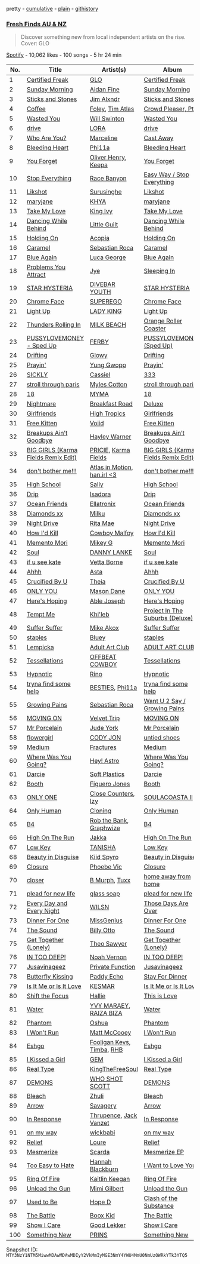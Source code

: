 pretty - [cumulative](/playlists/cumulative/37i9dQZF1DX8pdK1PVpBQz.md) - [plain](/playlists/plain/37i9dQZF1DX8pdK1PVpBQz) - [githistory](https://github.githistory.xyz/mackorone/spotify-playlist-archive/blob/main/playlists/plain/37i9dQZF1DX8pdK1PVpBQz)

### [Fresh Finds AU & NZ](https://open.spotify.com/playlist/37i9dQZF1DX8pdK1PVpBQz)

> Discover something new from local independent artists on the rise\. Cover: GLO

[Spotify](https://open.spotify.com/user/spotify) - 10,062 likes - 100 songs - 5 hr 24 min

| No. | Title | Artist(s) | Album | Length |
|---|---|---|---|---|
| 1 | [Certified Freak](https://open.spotify.com/track/23ABMAK8TWcOvDNSwO11Y6) | [GLO](https://open.spotify.com/artist/15Phfg97TxyiNPviHsS83p) | [Certified Freak](https://open.spotify.com/album/7eVTgWPJ8GOrgMNAo5knsP) | 4:30 |
| 2 | [Sunday Morning](https://open.spotify.com/track/2btftog5enfQLHGvpqNd4N) | [Aidan Fine](https://open.spotify.com/artist/0KDjHOiKe5QcKHwpvKb33V) | [Sunday Morning](https://open.spotify.com/album/1eQ589pdoxuc82OSxCtk9j) | 2:07 |
| 3 | [Sticks and Stones](https://open.spotify.com/track/4F86e2zuC1tHOLjGEs6Yb0) | [Jim Alxndr](https://open.spotify.com/artist/73oeeOCtBTa9kBMuVggdMI) | [Sticks and Stones](https://open.spotify.com/album/03UBe1d2RlsqSfDYH5nhwB) | 3:42 |
| 4 | [Coffee](https://open.spotify.com/track/5XGl43SezhTHRSYphC4tUg) | [Foley](https://open.spotify.com/artist/776HGV4QHksTaUaawD9DnE), [Tim Atlas](https://open.spotify.com/artist/3CiuXDKttPUT0tWGHicFUH) | [Crowd Pleaser, Pt\. 1](https://open.spotify.com/album/0cQBtqU0VYhEP7y3oOomH6) | 3:14 |
| 5 | [Wasted You](https://open.spotify.com/track/28L2LpII3fEre94t6RtHic) | [Will Swinton](https://open.spotify.com/artist/1fUcXY3KcnNvCP2dnF7XCh) | [Wasted You](https://open.spotify.com/album/2emrhAuOMSvfs7i9nqhfJP) | 2:44 |
| 6 | [drive](https://open.spotify.com/track/5EBJOAbjeYYchkJNeYS7WY) | [LORA](https://open.spotify.com/artist/3sJr6yhJiNvyTbgrNRDkr8) | [drive](https://open.spotify.com/album/02P6wAYEcL1SzEV5JBpfvo) | 3:11 |
| 7 | [Who Are You?](https://open.spotify.com/track/2gPxQ8dx1k1lteraPeRiS3) | [Marceline](https://open.spotify.com/artist/5RxCijhBqlQZHRdTDY1HKb) | [Cast Away](https://open.spotify.com/album/5nxlVoLca8ztiWDkbwceaZ) | 2:59 |
| 8 | [Bleeding Heart](https://open.spotify.com/track/5BZiyGEE1tVT7FB0OAwj3y) | [Phi11a](https://open.spotify.com/artist/1QrAumNRmmekZeMDVTUfbS) | [Bleeding Heart](https://open.spotify.com/album/2omuBvFGk5J3y8abZaITLz) | 2:42 |
| 9 | [You Forget](https://open.spotify.com/track/2pw02oStWmEwTql2CL3LiQ) | [Oliver Henry](https://open.spotify.com/artist/5rrIGWOBnDYdcRz9FqdvfD), [Keepa](https://open.spotify.com/artist/5cW3W1SgE0AQaCdDRPBo7h) | [You Forget](https://open.spotify.com/album/1NoImePTTMfu0nJcQSIa1E) | 3:31 |
| 10 | [Stop Everything](https://open.spotify.com/track/7C7jBRGeBVwuITQjqaTYQa) | [Race Banyon](https://open.spotify.com/artist/5btOKBbjh04dkX7iqFERLL) | [Easy Way / Stop Everything](https://open.spotify.com/album/13ARy3u48SPlVga7PmhoA9) | 5:00 |
| 11 | [Likshot](https://open.spotify.com/track/6GY4eHl6UjFLpqFAPEG6QQ) | [Surusinghe](https://open.spotify.com/artist/7m5jnraNhVbxMZ7B8FvCSe) | [Likshot](https://open.spotify.com/album/2ePWaT9H5e7D9TF42S5WpF) | 5:32 |
| 12 | [maryjane](https://open.spotify.com/track/1HD7Z0tprZYcPC2okitF6z) | [KHYA](https://open.spotify.com/artist/4XgGyZXiobm9kfKFBdasgm) | [maryjane](https://open.spotify.com/album/0g56yZHVOSFB47HhNDnB0V) | 3:21 |
| 13 | [Take My Love](https://open.spotify.com/track/5kkrvuF4dgJm4qucqldzxo) | [King Ivy](https://open.spotify.com/artist/62nhtMbfF8zR4MC1FirUAJ) | [Take My Love](https://open.spotify.com/album/5soIystxPV7fcoDEpJOznI) | 2:17 |
| 14 | [Dancing While Behind](https://open.spotify.com/track/0lLIlQV5vkMic0VIDEewXK) | [Little Guilt](https://open.spotify.com/artist/7poBjSledYHe5LE2LgOhrv) | [Dancing While Behind](https://open.spotify.com/album/0eVeUPseYjvQXtC4w6pTE5) | 3:34 |
| 15 | [Holding On](https://open.spotify.com/track/6ejQFO5amtgQdKpqmko730) | [Acopia](https://open.spotify.com/artist/276EHqxzrJ8QJKoluzYjFr) | [Holding On](https://open.spotify.com/album/3bMbEngnASaUdPhJgwXe1t) | 3:41 |
| 16 | [Caramel](https://open.spotify.com/track/0K2S4lmbClnwkDFV317VSf) | [Sebastian Roca](https://open.spotify.com/artist/4axhTQXDTfbRk7FZe2tsTF) | [Caramel](https://open.spotify.com/album/47YnCZXds6clcBp0lowSB1) | 5:15 |
| 17 | [Blue Again](https://open.spotify.com/track/68x47MVxbE27dRYIoMv1Zw) | [Luca George](https://open.spotify.com/artist/3pg3Sp6CAX6gAt0ppey9dA) | [Blue Again](https://open.spotify.com/album/3WtQSXZqMWkLhCETFQNhV0) | 3:24 |
| 18 | [Problems You Attract](https://open.spotify.com/track/1NAaxgWW3Ej9sbuLzEiKx7) | [Jye](https://open.spotify.com/artist/2VXm4JOiSfNQJmo4IXjWOH) | [Sleeping In](https://open.spotify.com/album/7d5tMn26GEmfQJ8PosgkOJ) | 2:39 |
| 19 | [STAR HYSTERIA](https://open.spotify.com/track/3SMRjPHSRCqWvh6qW8NmlQ) | [DIVEBAR YOUTH](https://open.spotify.com/artist/3KtqczwOaFO6xJUEZ0UvYT) | [STAR HYSTERIA](https://open.spotify.com/album/3U0G3b9sfOt0Bcr8iIgzVK) | 2:20 |
| 20 | [Chrome Face](https://open.spotify.com/track/03eLEDsFWDpjLal3lWrwim) | [SUPEREGO](https://open.spotify.com/artist/6F91LpAhKWgrnHf4uAc1ER) | [Chrome Face](https://open.spotify.com/album/5SZhLuiG9GlObtY3GZn15L) | 3:04 |
| 21 | [Light Up](https://open.spotify.com/track/6jSVZinODLMadofNBUsbv0) | [LADY KING](https://open.spotify.com/artist/7es9jAhwAJErkr12NY31ov) | [Light Up](https://open.spotify.com/album/7w4NlMJCNh4uOx7I06blhc) | 3:02 |
| 22 | [Thunders Rolling In](https://open.spotify.com/track/45LElgvoPmIZ3xqLqTKKU3) | [MILK BEACH](https://open.spotify.com/artist/09EPihyyaFO04Cvuc45Nsi) | [Orange Roller Coaster](https://open.spotify.com/album/3URjVP3jhQOidEMmxGjH8r) | 3:48 |
| 23 | [PUSSYLOVEMONEY \- Sped Up](https://open.spotify.com/track/3G2vd4MrW49kDmlRFSQ9aU) | [FERBY](https://open.spotify.com/artist/2Xt8TZslgGFHAoVBeTgJim) | [PUSSYLOVEMONEY \(Sped Up\)](https://open.spotify.com/album/3beBqfwJBH5HGiI0p8Ievx) | 2:14 |
| 24 | [Drifting](https://open.spotify.com/track/24RPc1GMKB7MLGSnydEDne) | [Glowy](https://open.spotify.com/artist/0cCl9UqH88lbZPDFerJnh6) | [Drifting](https://open.spotify.com/album/0nW4tudOq0xGaxm2GXlfsm) | 2:44 |
| 25 | [Prayin'](https://open.spotify.com/track/1oyFb5GZKy9EZPUBiHT8Tw) | [Yung Gwopp](https://open.spotify.com/artist/11T18BfcT9H4yKtTcHEEJL) | [Prayin'](https://open.spotify.com/album/4TDRmPQik93Nvk94rwPGK8) | 2:55 |
| 26 | [SICKLY](https://open.spotify.com/track/6UL7lLYIUXtm2JRc9JngiQ) | [Cassiel](https://open.spotify.com/artist/7zP6WmpsdLAL9qYDq0RVDF) | [333](https://open.spotify.com/album/2LFDXkKXFGedliz0cYVoA8) | 2:01 |
| 27 | [stroll through paris](https://open.spotify.com/track/1GOl1ZCSbtMKtPSI0rdAz3) | [Myles Cotton](https://open.spotify.com/artist/2w5jXRTaNmFZdkZCaPXS2o) | [stroll through paris](https://open.spotify.com/album/3X8TeQZMXjJNpYQyqB0Yr9) | 2:40 |
| 28 | [18](https://open.spotify.com/track/6F0AjDDX9LdPBH3MQYBHlN) | [MYMA](https://open.spotify.com/artist/6rkLiFPjgyQ5VDm16CNCWX) | [18](https://open.spotify.com/album/5JNz9668R0AceAYVD1U0eJ) | 2:53 |
| 29 | [Nightmare](https://open.spotify.com/track/1Cm25pUwH4jncTym56LIff) | [Breakfast Road](https://open.spotify.com/artist/444KERNPfWuFIVw7TxEev6) | [Deluxe](https://open.spotify.com/album/1BGy6FX8ehEArYpI4Zh2SZ) | 3:12 |
| 30 | [Girlfriends](https://open.spotify.com/track/0gsY8KBi8CuXePHxBjpysJ) | [High Tropics](https://open.spotify.com/artist/5ZAx5s0XKuGjKMikU9GCrC) | [Girlfriends](https://open.spotify.com/album/2pgHHWJXWoD6I4glVbp4iL) | 3:55 |
| 31 | [Free Kitten](https://open.spotify.com/track/6XzQcgxOkerUy8W0Lspmgx) | [Voiid](https://open.spotify.com/artist/5k1Hr3VeI3TXHwBh9ohm0b) | [Free Kitten](https://open.spotify.com/album/3T5LblFP8XqcHK9sOjGq5F) | 3:37 |
| 32 | [Breakups Ain’t Goodbye](https://open.spotify.com/track/1ZYB74K1G3WIAeTC7sEsFK) | [Hayley Warner](https://open.spotify.com/artist/1xrvnT8IPYpS6iOkAq8tLt) | [Breakups Ain’t Goodbye](https://open.spotify.com/album/20A4FT8C2yloeiGnj0B88B) | 2:53 |
| 33 | [BIG GIRLS \(Karma Fields Remix Edit\)](https://open.spotify.com/track/6pDIzatP4QpQ5LzyK4jdch) | [PRICIE](https://open.spotify.com/artist/74qq2TFVWRaySx8MVjKelJ), [Karma Fields](https://open.spotify.com/artist/1tRsdSvjwp34PDvcmix6SJ) | [BIG GIRLS \(Karma Fields Remix Edit\)](https://open.spotify.com/album/59t9gjwVP3UBZJ6wkIWnwa) | 3:20 |
| 34 | [don't bother me!!!](https://open.spotify.com/track/5aToRhEcNYAZbUt99vSDCL) | [Atlas in Motion](https://open.spotify.com/artist/1N9JxmOPJqhMCw219uoEi8), [han.irl <3](https://open.spotify.com/artist/5VfSeZYcDwD8WQVwbaoL6z) | [don't bother me!!!](https://open.spotify.com/album/1UK4uh5DuMuXvnnuXuTVUN) | 3:08 |
| 35 | [High School](https://open.spotify.com/track/76gH7Zuy7mzkpqgXfm0c9A) | [Sally](https://open.spotify.com/artist/7wPjckumX8BvSDLx7ay6hD) | [High School](https://open.spotify.com/album/4T1kIw3T4U899CrM2oNP6I) | 3:18 |
| 36 | [Drip](https://open.spotify.com/track/5otbbPo4RtgDGXcOXAaKXa) | [Isadora](https://open.spotify.com/artist/61Br6Weriwjaa2MMeIVx9v) | [Drip](https://open.spotify.com/album/3FvQ67pMb4b1LQbhjkB9gm) | 2:26 |
| 37 | [Ocean Friends](https://open.spotify.com/track/6dtMkwZakwfLV4VgW0Qoti) | [Ellatronix](https://open.spotify.com/artist/4junWVk75qTBb0zQIvGmAt) | [Ocean Friends](https://open.spotify.com/album/1KMcGVJv9jtQPd6knI0sUs) | 3:44 |
| 38 | [Diamonds xx](https://open.spotify.com/track/48hfTtisOESuwGQ7Ei2wFo) | [Milku](https://open.spotify.com/artist/1ZAQrwStUeOr0wl3PGbMQX) | [Diamonds xx](https://open.spotify.com/album/50ZV6xlabsn99ML4D2Obwg) | 2:18 |
| 39 | [Night Drive](https://open.spotify.com/track/3ykDvHIAAC9N9ff8U1EAG8) | [Rita Mae](https://open.spotify.com/artist/3LLYTe7aruXdjTelVYuBZE) | [Night Drive](https://open.spotify.com/album/3YXyMo4SbyUJZ4Fq2aZDt1) | 2:55 |
| 40 | [How I'd Kill](https://open.spotify.com/track/44zcMuVzpIb0RnzuxipJOn) | [Cowboy Malfoy](https://open.spotify.com/artist/2Cg4UE0dOib6suUva3ieEH) | [How I'd Kill](https://open.spotify.com/album/30m9Iow7aDLodvubk5eg4b) | 2:23 |
| 41 | [Memento Mori](https://open.spotify.com/track/3qE9AyU2J11UeBYJxY9E0e) | [Mikey G](https://open.spotify.com/artist/25niOfSoj3aza7VTVAvpvb) | [Memento Mori](https://open.spotify.com/album/6dafI2fhPqhA3YcEPO8hpO) | 3:17 |
| 42 | [Soul](https://open.spotify.com/track/3Wy8DaePONGVGPCaG5csPw) | [DANNY LANKE](https://open.spotify.com/artist/72jomA4QZXljUKTgZrnOSN) | [Soul](https://open.spotify.com/album/45XIrrx4YVFOFInLo7ZK9v) | 3:12 |
| 43 | [if u see kate](https://open.spotify.com/track/7xCe8Ao7u6rKd8mBwXLzNO) | [Vetta Borne](https://open.spotify.com/artist/1abBE3BrkgQYrBpcgqrAws) | [if u see kate](https://open.spotify.com/album/48p2yEieUGPxQmlgpA2Ujt) | 3:06 |
| 44 | [Ahhh](https://open.spotify.com/track/1CxqGW6dmzL0YmnVdDQFb0) | [Asta](https://open.spotify.com/artist/3cmUhYaAl8ZVz3coS1T3VC) | [Ahhh](https://open.spotify.com/album/1kzd5L9Zcz0pTDQCNy2IFs) | 3:20 |
| 45 | [Crucified By U](https://open.spotify.com/track/4cyQBul9ZbdsWRAY3DCgVl) | [Theia](https://open.spotify.com/artist/29ADVF7I6YQyY2SGUlzCcB) | [Crucified By U](https://open.spotify.com/album/4U7mRgkxDABQWnexnzPZc0) | 2:02 |
| 46 | [ONLY YOU](https://open.spotify.com/track/0HP9SxexkUAX9SNhSxcW6T) | [Mason Dane](https://open.spotify.com/artist/77vYj1iBHh1gao0yd7ryGl) | [ONLY YOU](https://open.spotify.com/album/6JObmUc8uNzx4D4gOz2yIL) | 3:19 |
| 47 | [Here's Hoping](https://open.spotify.com/track/4crr0cboyqZEFBnSYQ8KRf) | [Able Joseph](https://open.spotify.com/artist/0djvjweduXm6AxFgwcznq8) | [Here's Hoping](https://open.spotify.com/album/6hbHzP3ixt8nyHOHfnbzyj) | 3:01 |
| 48 | [Tempt Me](https://open.spotify.com/track/7hmhjkADPY91pdxhJ2D94y) | [Khi'leb](https://open.spotify.com/artist/1KO82XcaphTWqMWAf6qXgy) | [Project In The Suburbs \(Deluxe\)](https://open.spotify.com/album/6ySB7DtroxBeNv4rWv8O9T) | 3:12 |
| 49 | [Suffer Suffer](https://open.spotify.com/track/1FEwkFQFOxdJLngkH7Jgao) | [Mike Akox](https://open.spotify.com/artist/4sdJBwV7eUY5d1BDpPPrIp) | [Suffer Suffer](https://open.spotify.com/album/3ZmxhUBvoUgzHbDh4xfmDq) | 2:50 |
| 50 | [staples](https://open.spotify.com/track/6GVK9aEPcgX6R0rTTFbhDu) | [Bluey](https://open.spotify.com/artist/37cCRAGhoSGepKjv5j7MmI) | [staples](https://open.spotify.com/album/1aoUOkT8BwXUhn4i7U6qdl) | 2:20 |
| 51 | [Lempicka](https://open.spotify.com/track/2hOaAJo2MMr629lhggZdwX) | [Adult Art Club](https://open.spotify.com/artist/74l1bnHa89Rs8yoMFUaLVl) | [ADULT ART CLUB](https://open.spotify.com/album/45QYZeEW29QL7z7yESUqRN) | 4:45 |
| 52 | [Tessellations](https://open.spotify.com/track/5cRL4TyF2eY6FwHQq9D429) | [OFFBEAT COWBOY](https://open.spotify.com/artist/0iTxohZ8kAdiKQDIdbwN9w) | [Tessellations](https://open.spotify.com/album/4lEToVCIXzOcCiW9og1Ywo) | 2:27 |
| 53 | [Hypnotic](https://open.spotify.com/track/1NAUnoSJv0bDHC8wyQ8J8Q) | [Rino](https://open.spotify.com/artist/2ZEU5Xgl6aQ41zK7NTPo4s) | [Hypnotic](https://open.spotify.com/album/4Qp1yUWzjj0J9Lm6FxjxaI) | 4:45 |
| 54 | [tryna find some help](https://open.spotify.com/track/58xHXdv4U7o8oPvRqUgHBU) | [BESTIES](https://open.spotify.com/artist/7muEjzf4QdKgX7XB3OHRsj), [Phi11a](https://open.spotify.com/artist/1QrAumNRmmekZeMDVTUfbS) | [tryna find some help](https://open.spotify.com/album/4yq6P0hfWSu1f261rek5AB) | 3:03 |
| 55 | [Growing Pains](https://open.spotify.com/track/3bQHDjz1OyUHXhqDRvvRi0) | [Sebastian Roca](https://open.spotify.com/artist/4axhTQXDTfbRk7FZe2tsTF) | [Want U 2 Say / Growing Pains](https://open.spotify.com/album/0jMZwxrZ3NyTvOvDSv0r3E) | 3:13 |
| 56 | [MOVING ON](https://open.spotify.com/track/52gV8gK6iG1QXBbAZmrskz) | [Velvet Trip](https://open.spotify.com/artist/0YFqlnAFjvDH5a6CxineVK) | [MOVING ON](https://open.spotify.com/album/2PaJHZzyi7UZJBX57mdbMW) | 4:08 |
| 57 | [Mr Porcelain](https://open.spotify.com/track/6fBNqDOZqAuLAN6fjCJXBM) | [Jude York](https://open.spotify.com/artist/45rU7cVYKit4k8Wq95SHED) | [Mr Porcelain](https://open.spotify.com/album/5OBGhFxtyy9FtyJIMgSALc) | 3:15 |
| 58 | [flowergirl](https://open.spotify.com/track/7ct8Wji1KpACDWhYnPkXdN) | [CODY JON](https://open.spotify.com/artist/5xYvg2nZQcavaPwYOcOYRD) | [untied shoes](https://open.spotify.com/album/1uh3IWRijeFQAFMXwD1Lfn) | 2:49 |
| 59 | [Medium](https://open.spotify.com/track/6MLh79MhMrzh25OoF4o4hA) | [Fractures](https://open.spotify.com/artist/7sjRnhONmeFL1tmlUvdq70) | [Medium](https://open.spotify.com/album/2NcT8DWACI7PjmoOufep5G) | 3:58 |
| 60 | [Where Was You Going?](https://open.spotify.com/track/0d24Qnie8ey4kG6L4xSu50) | [Hey! Astro](https://open.spotify.com/artist/1kqvSaPRrMEjWr4wEi9pfl) | [Where Was You Going?](https://open.spotify.com/album/1qH9qf12EhjCVK3zQ3aiNK) | 2:32 |
| 61 | [Darcie](https://open.spotify.com/track/4PN8wb2Kic1tiIz1CYVbWz) | [Soft Plastics](https://open.spotify.com/artist/4LKaSYAt9coGAWXoaE6Wwb) | [Darcie](https://open.spotify.com/album/0X1demFs1Bq8gRb55YjQvQ) | 4:15 |
| 62 | [Booth](https://open.spotify.com/track/6DGbJ5xp1arBFCb2LC2uGG) | [Figuero Jones](https://open.spotify.com/artist/0x07QTPyIoE2xSihIAncYF) | [Booth](https://open.spotify.com/album/7x6GaslfCOTsodSCAoeN5y) | 3:08 |
| 63 | [ONLY ONE](https://open.spotify.com/track/5fce7apvcW8ZxDLoQMy7hx) | [Close Counters](https://open.spotify.com/artist/1b94FVTCNMq9gU78ByW6iY), [Izy](https://open.spotify.com/artist/79aQimb3liMvrff1f9Rn3F) | [SOULACOASTA II](https://open.spotify.com/album/4RFafALQ4uU1OIZFQIi9Cm) | 3:52 |
| 64 | [Only Human](https://open.spotify.com/track/67QHpAHZHyUCyF99dqmKtV) | [Cloning](https://open.spotify.com/artist/4OsbBx5FhctTzKk3dRR4OE) | [Only Human](https://open.spotify.com/album/3uzgGNp6jaJ4QcZZdSkg1X) | 2:44 |
| 65 | [B4](https://open.spotify.com/track/4WC6HXB1bjvk6fOeRbfG5j) | [Rob the Bank](https://open.spotify.com/artist/71j9zpBeJVBnPLE5kIzJrE), [Graphwize](https://open.spotify.com/artist/7lyZglOxPFJPtvBXAa83s6) | [B4](https://open.spotify.com/album/6sYxRzwmKlovMG7hXopTMw) | 2:06 |
| 66 | [High On The Run](https://open.spotify.com/track/7DjI98BKyFYRWc3OsLtusl) | [Jakka](https://open.spotify.com/artist/4QsjdD4tkCOSUqRSDoazaM) | [High On The Run](https://open.spotify.com/album/3q0ilRNWyfftATVLabEBZH) | 2:32 |
| 67 | [Low Key](https://open.spotify.com/track/6wWsUiQjTw3cuBx8DbTSPq) | [TANISHA](https://open.spotify.com/artist/5ZrJiyoPJ1n2pkTTb3YyBv) | [Low Key](https://open.spotify.com/album/5JKVsH6p4ngld08m3HO5FZ) | 3:10 |
| 68 | [Beauty in Disguise](https://open.spotify.com/track/3WkUKfAM6IWJkK10Cr0vxq) | [Kiid Spyro](https://open.spotify.com/artist/6PIHKMrawce8FswYQe4O2U) | [Beauty in Disguise](https://open.spotify.com/album/4mG7NVpR78xsIg0PvGxYFi) | 2:02 |
| 69 | [Closure](https://open.spotify.com/track/1n2q4KUE1t4h3BuOhrMabt) | [Phoebe Vic](https://open.spotify.com/artist/5BlTPQ7ZA5xZbpyld3LM8x) | [Closure](https://open.spotify.com/album/4872yIGWRMT7FOtg1IfkMa) | 3:21 |
| 70 | [closer](https://open.spotify.com/track/6jSo9BoTI8BdkCfcINV5g3) | [B Murph](https://open.spotify.com/artist/37UPFnpW6Y42ztryUCYzUJ), [Tuxx](https://open.spotify.com/artist/00u33wOLnUVDe4AHZ0lbSA) | [home away from home](https://open.spotify.com/album/413dD6sOfz6MMb5gkEtj4r) | 3:13 |
| 71 | [plead for new life](https://open.spotify.com/track/1G5cygp9jxOpraXIij8Z9a) | [glass soap](https://open.spotify.com/artist/7lKBcl6NajO6nqQiyebwPo) | [plead for new life](https://open.spotify.com/album/5LnTjzm7G6GywcEQp2LgfU) | 2:36 |
| 72 | [Every Day and Every Night](https://open.spotify.com/track/18WMlv400ZLzVuW33m8CGN) | [WILSN](https://open.spotify.com/artist/2ymjQZjPQe0pziQ67Y8Ncr) | [Those Days Are Over](https://open.spotify.com/album/08gZ1W70cqDTkOX5TsUZBf) | 2:54 |
| 73 | [Dinner For One](https://open.spotify.com/track/0c5awy7ioci9Q8fNhbbRQn) | [MissGenius](https://open.spotify.com/artist/6lFbSDbMspodPjidocKA8B) | [Dinner For One](https://open.spotify.com/album/1111yJXjn803pgjmbgFZGe) | 3:08 |
| 74 | [The Sound](https://open.spotify.com/track/0bFVyRatUa939tKUNu7Ttv) | [Billy Otto](https://open.spotify.com/artist/68K7z2GTeiBnNteSfDGOzH) | [The Sound](https://open.spotify.com/album/50jRcIAV0HWGR0AZVPTTFa) | 3:12 |
| 75 | [Get Together \(Lonely\)](https://open.spotify.com/track/1Rv1aKxkjbdRO3ipAdHEpA) | [Theo Sawyer](https://open.spotify.com/artist/5NCa7oY5pyRbMD4G4NsELm) | [Get Together \(Lonely\)](https://open.spotify.com/album/2NwnD887L9hprtAt0tBJtG) | 3:01 |
| 76 | [IN TOO DEEP!](https://open.spotify.com/track/5Nr3ZAd6pXKDNA2MVnKvA4) | [Noah Vernon](https://open.spotify.com/artist/44vTKXr7Jd9Zpj19gA9dxk) | [IN TOO DEEP!](https://open.spotify.com/album/3xpevKoSzaqlA8DmNHUJZH) | 2:58 |
| 77 | [Jusavinageez](https://open.spotify.com/track/1J3LHP8MQgqtfNkxQAsI7J) | [Private Function](https://open.spotify.com/artist/3XWRl19mJPqyWHfvehJAMD) | [Jusavinageez](https://open.spotify.com/album/2AqLCJ7w58qwvcvSbHHMBa) | 1:55 |
| 78 | [Butterfly Kissing](https://open.spotify.com/track/0FP5sv0igoOYUNtxuPsoxX) | [Paddy Echo](https://open.spotify.com/artist/7w5Wl6HLdfWVEFUtledlbI) | [Stay For Dinner](https://open.spotify.com/album/7H4yAJA2xnoxNoLge6WYIM) | 3:14 |
| 79 | [Is It Me or Is It Love](https://open.spotify.com/track/2lgJhKU8xTObXh6SvQlDh4) | [KESMAR](https://open.spotify.com/artist/3KHK5h7PZYBEfcTsGfkfJW) | [Is It Me or Is It Love](https://open.spotify.com/album/6bEMD3LKD5GwwqhpPIu2Ij) | 3:13 |
| 80 | [Shift the Focus](https://open.spotify.com/track/7JMqqdrrgiPNZDb0nBfeIJ) | [Hallie](https://open.spotify.com/artist/0I0VahDFplPkGInkRvoXPW) | [This is Love](https://open.spotify.com/album/3KmM9hVcU0maQOPvRKBbSw) | 3:17 |
| 81 | [Water](https://open.spotify.com/track/3niuHHqpyDA4fkzvhVvSub) | [YVY MARAEY](https://open.spotify.com/artist/6Uvzh13cUjitjJTQuE9djb), [RAIZA BIZA](https://open.spotify.com/artist/5woPu1EbjrUxdisOcQL7uo) | [Water](https://open.spotify.com/album/4tud1XdGhhMuNGz7o6za1Y) | 3:18 |
| 82 | [Phantom](https://open.spotify.com/track/02f51JmErl4t4paktkrB3y) | [Oshua](https://open.spotify.com/artist/1S96G0JKFvzJXHd61DLUPV) | [Phantom](https://open.spotify.com/album/3z06R6P5Ywcj6eD1Yy6Osl) | 3:30 |
| 83 | [I Won't Run](https://open.spotify.com/track/2frz8nJcSPjTOm5mtHtOOE) | [Matt McCooey](https://open.spotify.com/artist/0YJJXRaK9RoxeoxRgVVOJe) | [I Won't Run](https://open.spotify.com/album/0LIq5AQ9AZi7H5Z1QKyatb) | 3:33 |
| 84 | [Eshgo](https://open.spotify.com/track/0Bi1AmiADQykvGBtEjTLuK) | [Fooligan Kevs](https://open.spotify.com/artist/4bGHAmqEYRB5tsPiGjFH2g), [Timba](https://open.spotify.com/artist/0tTjbpF9XFBvI348S6zID8), [RHB](https://open.spotify.com/artist/0XCNKawjOq3aOo17ZpKGjs) | [Eshgo](https://open.spotify.com/album/3cetcdAqiXcHOzSFPU7ORc) | 2:18 |
| 85 | [I Kissed a Girl](https://open.spotify.com/track/12u5DG3jjVvyWcvqWZFSgq) | [GEM](https://open.spotify.com/artist/2xDPAyBBrzjOPC4kYKDHIE) | [I Kissed a Girl](https://open.spotify.com/album/550dvJ0oCwnfHe7jEoLnwE) | 2:58 |
| 86 | [Real Type](https://open.spotify.com/track/4SKcYySLR79wwb7xrQP1pW) | [KingTheFreeSoul](https://open.spotify.com/artist/1mKApP2dgCtGbvKssYpJaq) | [Real Type](https://open.spotify.com/album/5XvpjP05AT4feCwEI3o4ES) | 2:25 |
| 87 | [DEMONS](https://open.spotify.com/track/2EI5puz3355OrlbJbJARgS) | [WHO SHOT SCOTT](https://open.spotify.com/artist/4INpCNtJho77CQ6ZOfk5lP) | [DEMONS](https://open.spotify.com/album/1d5CpqkzGNcEAZvemWp2KL) | 3:10 |
| 88 | [Bleach](https://open.spotify.com/track/0r8gQYT7JNZY5Lo3AZNZ2F) | [Zhuli](https://open.spotify.com/artist/2p2y1z8eTbirxLN7z032sz) | [Bleach](https://open.spotify.com/album/3olk6MkMtlQkGSsBzNAREr) | 3:15 |
| 89 | [Arrow](https://open.spotify.com/track/7oCoSMovt6hD62FYKkNxsr) | [Savagery](https://open.spotify.com/artist/4YwTBYZnp107pGgOv3So3e) | [Arrow](https://open.spotify.com/album/4KXz0UKvLhfRtoWojUcjIc) | 3:17 |
| 90 | [In Response](https://open.spotify.com/track/2Twprkt2frZEbhG3ADc3BF) | [Thrupence](https://open.spotify.com/artist/33WEbJHirq23bohapH3pI9), [Jack Vanzet](https://open.spotify.com/artist/3Q4bHGAfG5KexzVaWE4fnf) | [In Response](https://open.spotify.com/album/3T7fD9JJOdbaCjS7rj1aVa) | 3:34 |
| 91 | [on my way](https://open.spotify.com/track/4jyFBA3QwE3GLvbxPLC6cQ) | [wickbabi](https://open.spotify.com/artist/4CXwoMV6VkcZL9XymMaPoY) | [on my way](https://open.spotify.com/album/2zFLfmHfMVgE9uw0Yj18JH) | 1:24 |
| 92 | [Relief](https://open.spotify.com/track/43kIZBCdjPYy2OdoJ8GPPY) | [Loure](https://open.spotify.com/artist/0oj4QK4zH3lghS2Oa418zZ) | [Relief](https://open.spotify.com/album/7b9N6UC8RGPzuvpq6zHbAP) | 7:23 |
| 93 | [Mesmerize](https://open.spotify.com/track/3C5Z613ZuCGYSuOsPvb49Q) | [Scarda](https://open.spotify.com/artist/0IDb0RLWCibAJ6hV7By04g) | [Mesmerize EP](https://open.spotify.com/album/321S0KXkV2Y8KgYshkKWO4) | 6:18 |
| 94 | [Too Easy to Hate](https://open.spotify.com/track/7ceu2cy2UIdW2OHltEkBgz) | [Hannah Blackburn](https://open.spotify.com/artist/76N4RBCCcxnKzPkSee7N5J) | [I Want to Love You](https://open.spotify.com/album/3UxV6Podyk9OOpPBUmkKgy) | 5:00 |
| 95 | [Ring Of Fire](https://open.spotify.com/track/2BkMdzhgy1hh2I9DDgrMGF) | [Kaitlin Keegan](https://open.spotify.com/artist/7xXZ4wFtGtUBUWiOD0k4TI) | [Ring Of Fire](https://open.spotify.com/album/3ec4Cv50wAxBR3Q4vpZcnC) | 3:10 |
| 96 | [Unload the Gun](https://open.spotify.com/track/3P6c5Xx54qDFw8xniwrUMX) | [Mimi Gilbert](https://open.spotify.com/artist/6rl4JbCz1pnZUksvA1im9P) | [Unload the Gun](https://open.spotify.com/album/46M9ISurJraSAaxTobY1ev) | 4:28 |
| 97 | [Used to Be](https://open.spotify.com/track/42lWQRIPoimSUYtNamMwWt) | [Hope D](https://open.spotify.com/artist/6IdzKFOGtbNz84qbJUMM4x) | [Clash of the Substance](https://open.spotify.com/album/4BL4JKWnsHcVzNtXKQohWj) | 3:13 |
| 98 | [The Battle](https://open.spotify.com/track/0r1g39C7vasLWmx1qHxPts) | [Boox Kid](https://open.spotify.com/artist/5XJ5KmNIiZk1osArMaqY11) | [The Battle](https://open.spotify.com/album/30VJDzygNQXbTeXDqd3bpA) | 3:10 |
| 99 | [Show I Care](https://open.spotify.com/track/0G8ptvRO6eIUD6O8rr2nEV) | [Good Lekker](https://open.spotify.com/artist/0N8baTywD0HTek7BvdMIv5) | [Show I Care](https://open.spotify.com/album/061t56CtqnzJSw0wnvq7Em) | 2:51 |
| 100 | [Something New](https://open.spotify.com/track/1TWBsQA0pQqV5dPEu83yv9) | [PRINS](https://open.spotify.com/artist/1aA95KMV62fwsApbrObQwq) | [Something New](https://open.spotify.com/album/1F3OffAbOInLUHAmFYBCNY) | 2:46 |

Snapshot ID: `MTY3NzY1NTM5MiwwMDAwMDAwMDIyY2VkMmIyMGE3NmY4YWU4MmU0NmUzOWRkYTk3YTQ5`
